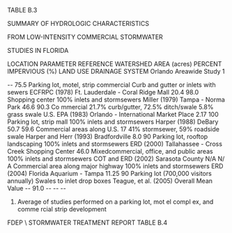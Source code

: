  TABLE  B.3 
 

 SUMMARY  OF  HYDROLOGIC  CHARACTERISTICS 

 FROM  LOW-INTENSITY  COMMERCIAL  STORMWATER 

 STUDIES  IN  FLORIDA
 
 
LOCATION 
PARAMETER 
REFERENCE 
WATERSHED 
AREA 
(acres) 
PERCENT 
IMPERVIOUS 
(%) 
LAND  USE 
DRAINAGE 
SYSTEM 
Orlando Areawide 
Study
1
 
-- 75.5 Parking lot, motel, 
strip commercial 
Curb and gutter or 
inlets with sewers 
ECFRPC (1978) 
Ft. Lauderdale - Coral 
Ridge Mall 
20.4 98.0 Shopping center 100% inlets and 
stormsewers 
Miller (1979) 
Tampa - Norma Park 46.6 90.3 Co
mmercial 21.7% curb/gutter, 
72.5% ditch/swale 
5.8% grass swale 
U.S. EPA (1983) 
Orlando - International 
Market Place 
2.17 100 Parking lot, strip mall 100% inlets and 
stormsewers 
Harper (1988) 
DeBary 50.7 59.6 Commercial areas along 
U.S. 17 
41% stormsewer, 
59% roadside swale 
Harper and Herr 
(1993) 
Bradfordville 8.0 90 Parking lot, rooftop 
landscaping 
100% inlets and 
stormsewers 
ERD (2000) 
Tallahassee - Cross 
Creek Shopping Center 
46.0  Mixedcommercial, 
office, and public areas 
100% inlets and 
stormsewers 
COT and ERD 
(2002) 
Sarasota County N/A N/
A Commercial area along 
major highway 
100% inlets and 
stormsewers 
ERD (2004) 
Florida Aquarium - 
Tampa 
11.25 90 Parking lot (700,000 
visitors annually) 
Swales to inlet 
drop boxes 
Teague, et al. 
(2005) 
Overall Mean Value -- 91.0 -- -- -- 
 

 

1.  Average of studies performed on a parking lot,
 mot el  compl ex, and comme
rcial strip development 

 
FDEP \ STORMWATER  TREATMENT  REPORT 
 TABLE  B.4 
